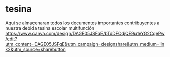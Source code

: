 # tesina
Aqui se almacenaran todos los documentos importantes contribuyentes a nuestra debida tesina escolar multifunción
https://www.canva.com/design/DAGE05JSFqE/bTdDFOdjQE9u1eYG2CgePw/edit?utm_content=DAGE05JSFqE&utm_campaign=designshare&utm_medium=link2&utm_source=sharebutton
